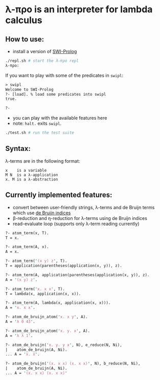 λ-προ is an interpreter for lambda calculus
=====

How to use:
-----
* install a version of [SWI-Prolog](http://www.swi-prolog.org/)


```bash
./repl.sh # start the λ-προ repl
λ-προ: 
```

If you want to play with some of the predicates in `swipl`:
```pl
> swipl
Welcome to SWI-Prolog
?- [load]. % load some predicates into swipl
true.

?-
```

* you can play with the available features here
* note: `halt.` exits `swipl`.

```bash
./test.sh # run the test suite
```

Syntax:
-----
λ-terms are in the following format:
```
x    is a variable
M N  is a λ-application
x. M is a λ-abstraction
```

Currently implemented features:
-----
* convert between user-friendly strings, λ-terms and
  de Bruijn terms which use [de Bruijn indices](https://en.wikipedia.org/wiki/De_Bruijn_index)
* β-reduction and η-reduction for λ-terms using de Bruijn indices
* read-evaluate loop (supports only λ-term reading currently)

```pl
?- atom_term(x, T).
T = x.

?- atom_term(A, x).
A = x.

?- atom_term('(x y) z', T).
T = application(parentheses(application(x, y)), z).

?- atom_term(A, application(parentheses(application(x, y)), z).
A = '(x y) z'.

?- atom_term('x. x x', T).
T = lambda(x, application(x, x)).

?- atom_term(A, lambda(x, application(x, x))).
A = 'x. x x'.

?- atom_de_bruijn_atom('x. x y', A).
A = 'λ 0 43'.

?- atom_de_bruijn_atom('x. y. x', A).
A = 'λ λ 1'.

?- atom_de_bruijn('x. y. y x', N), e_reduce(N, Ni),
|    atom_de_bruijn(A, Ni).
... A = 'x. x'.

?- atom_de_bruijn('(x. x x) (x. x x)', N), b_reduce(N, Ni),
|    atom_de_bruijn(A, Ni).
... A = '(x. x x) (x. x x)'
```
